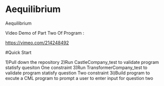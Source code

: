 # Aequilibrium
Aequilibrium

Video Demo of Part Two Of Program :

https://vimeo.com/214248492


#Quick Start

1)Pull down the repository
2)Run CastleCompany_test to validate program statisfy quesiton One constraint
3)Run TransformerCompany_test to validate program statisfy question Two constraint
3i)Build program to excute a CML program to prompt a user to enter input for question two
